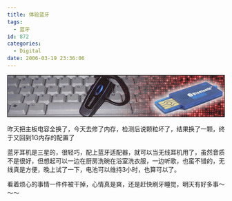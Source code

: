 ```yaml
---
title: 体验蓝牙
tags:
  - 蓝牙
id: 872
categories:
  - Digital
date: 2006-03-19 23:36:06
---
```


![](/images/2006/03/19_2006-3-320207923_12718.gif)

昨天把主板电容全换了，今天去修了内存，检测后说颗粒坏了，结果换了一颗，终于又回到1G内存的配置了

蓝牙耳机是三星的，很轻巧，配上蓝牙适配器，就可以当无线耳机用了，虽然音质不是很好，但想起可以一边在厨房洗碗在浴室洗衣服，一边听歌，也蛮不错的，无线真是方便，晚上试了一下，电池可以维持3小时，也算可以了。

看着烦心的事情一件件被干掉，心情真是爽，还是赶快刷牙睡觉，明天有好多事～～～